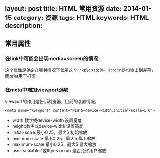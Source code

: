 layout: post
title: HTML 常用资源
date: 2014-01-15
category: 资源
tags: HTML
keywords: HTML
description: 
---

## 常用属性

### 在link中可能会出现media=screen的情况
这个属性是确定在哪种情况下使用这个link的css文件，screen是指输出到屏幕，而print用于打印

<!-- more -->

### 在meta中增加viewport选项
viewport的作用是告诉浏览器，目前的装置情况。

    <meta name="viewport" content="width=device-width;initial-scale=1.0">

- width:数字或device-width   设置宽度
- height:数字或device-width    设置高度
- initial-scale:最小0.25，最大5   初始缩放
- minimum-scale:最小0.25，最大5   最小缩放
- maximum-scale:最小0.25，最大5   最大缩放
- user-scalable:1或0(yes or no)  是否允许用户缩放
